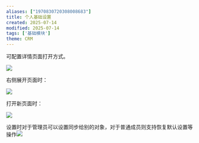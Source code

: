 ```yaml
---
aliases: ["1970830720308008683"]
title: 个人基础设置
created: 2025-07-14
modified: 2025-07-14
tags: ['基础模块']
theme: CRM
---
```


可配置详情页面打开方式。

![](6e5c37ded5827a738a8398a7704d40f8.jpg)

右侧展开页面时：

![](f6c2d67a17053d5f0a7390bfc47c7eb2.jpg)

打开新页面时：

![](029579f5c56abea5c0fd793dc1e2bb60.jpg)

设置时对于管理员可以设置同步给别的对象，对于普通成员则支持恢复默认设置等操作![](c0cd4e298c71d10f35288470888175c8.jpg)